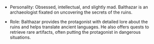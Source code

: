 - Personality: Obsessed, intellectual, and slightly mad. Balthazar is an archaeologist fixated on uncovering the secrets of the ruins.

- Role: Balthazar provides the protagonist with detailed lore about the ruins and helps translate ancient languages. He also offers quests to retrieve rare artifacts, often putting the protagonist in dangerous situations.